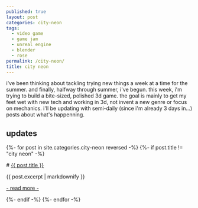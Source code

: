 ```yaml
---
published: true
layout: post
categories: city-neon
tags:
  - video game
  - game jam
  - unreal engine
  - blender
  - rose
permalink: /city-neon/
title: city neon
---
```

<div markdown="1">
i've been thinking about tackling trying new things a week at a time for the summer. and finally, halfway through summer, i've begun. this week, i'm trying to build a bite-sized, polished 3d game. the goal is mainly to get my feet wet with new tech and working in 3d, not invent a new genre or focus on mechanics. i'll be updating with semi-daily (since i'm already 3 days in...) posts about what's happenning.

<!--more-->

## updates

</div>

{%- for post in site.categories.city-neon reversed -%}
{%- if post.title != "city neon" -%}
<div markdown="1" class="categoryUpdate">
# <a href="{{site.baseurl}}{{ post.url }}">{{ post.title }}</a>

{{ post.excerpt | markdownify }}

<a href="{{site.baseurl}}{{ post.url }}" class="readMore">- read more -</a>
</div>

{%- endif -%}
{%- endfor -%}
